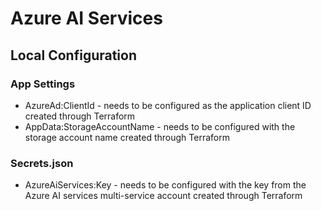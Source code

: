 # Azure AI Services

## Local Configuration

### App Settings

* AzureAd:ClientId - needs to be configured as the application client ID created through Terraform
* AppData:StorageAccountName - needs to be configured with the storage account name created through Terraform

### Secrets.json

* AzureAiServices:Key - needs to be configured with the key from the Azure AI services multi-service account created through Terraform
